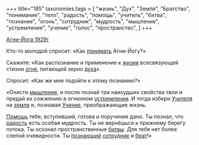 +++
title="185"
taxonomies.tags = [
 "жизнь",
 "Дух",
 "Земля",
 "Братство",
 "понимание",
 "тело",
 "радость",
 "помощь",
 "учитель",
 "битва",
 "познание",
 "огонь",
 "сотрудник",
 "мудрость",
 "мышление",
 "устремление",
 "учение",
 "голос",
 "пространство",
]
+++

[Агни-Йога 1929г](/agni/1929)

Кто-то молодой спросит: «Как [понимать](/tags/понимание) Агни-Йогу?»   

Скажите: «Как распознание и применение к [жизни](/tags/жизнь) всесвязующей стихии [огня](/tags/огонь), питающей зерно [духа](/tags/Дух)».   

Спросит: «Как же мне подойти к этому познанию?»   

«Очисти [мышление](/tags/мышление), и после познай три наихудших свойства твои и предай их сожжению в огненном [устремлении](/tags/устремление). И тогда избери [Учителя](/tags/учитель) на [земле](/tags/Земля) и, познавая [Учение](/tags/понимание), преображающие жизнь.   

[Помощь](/tags/помощь) тебе, вступивший, готова и поручение дано. Ты познал, что [радость](/tags/радость) есть особая мудрость. Ты не вернёшься к прежнему берегу потока. Ты осознал пространственные [битвы](/tags/битва). Для тебя нет более слепой очевидности. Ты [познающий](/tags/познание) [сотрудник](/tags/сотрудник) и [брат](/tags/Братство)!»